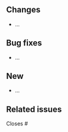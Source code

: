 ## Changes
<!-- Please remove section if this PR does change an existing feature -->

* ...

## Bug fixes
<!-- Please give section if this PR does not fix any bugs -->

* ...

## New
<!-- Please give section if this PR does not implement a new feature -->

* ...

## Related issues
<!-- Please list related issues. If none exist, open one and reference it here. -->

Closes #
